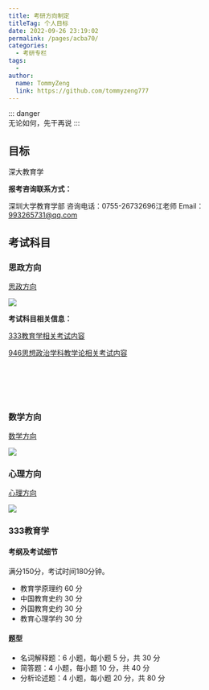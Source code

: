 ```yaml
---
title: 考研方向制定
titleTag: 个人目标
date: 2022-09-26 23:19:02
permalink: /pages/acba70/
categories:
  - 考研专栏
tags:
  - 
author: 
  name: TommyZeng
  link: https://github.com/tommyzeng777
---
```


::: danger  
无论如何，先干再说
:::

## 目标
深大教育学

**报考咨询联系方式：**

深圳大学教育学部
咨询电话：0755-26732696江老师
Email：993265731@qq.com



## 考试科目

### 思政方向

[思政方向](http://ehall.szu.edu.cn/gsapp/sys/zsjzapp/index.do#/2023/4/118/045102)

![](https://testingcf.jsdelivr.net/gh/TommyZeng777/picgo/img/202210052047922.png)

**考试科目相关信息：**

[333教育学相关考试内容](/pages/34c678/)

[946思想政治学科教学论相关考试内容](/pages/f609a6/)



<br><br><br><br>


### 数学方向

[数学方向](http://ehall.szu.edu.cn/gsapp/sys/zsjzapp/index.do#/2023/4/118/045104)

![](https://testingcf.jsdelivr.net/gh/TommyZeng777/picgo/img/202210052047803.png)


### 心理方向

[心理方向](http://ehall.szu.edu.cn/gsapp/sys/zsjzapp/index.do#/2023/4/118/045116)

![](https://testingcf.jsdelivr.net/gh/TommyZeng777/picgo/img/202210052053188.png)





### 333教育学

#### 考纲及考试细节

满分150分，考试时间180分钟。

- 教育学原理约 60 分
- 中国教育史约 30 分
- 外国教育史约 30 分
- 教育心理学约 30 分

#### 题型

- 名词解释题：6 小题，每小题 5 分，共 30 分
- 简答题：4 小题，每小题 10 分，共 40 分
- 分析论述题：4 小题，每小题 20 分，共 80 分





